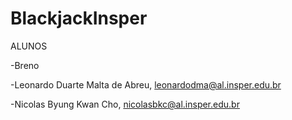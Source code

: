 # BlackjackInsper
ALUNOS

-Breno

-Leonardo Duarte Malta de Abreu, leonardodma@al.insper.edu.br

-Nicolas Byung Kwan Cho, nicolasbkc@al.insper.edu.br

